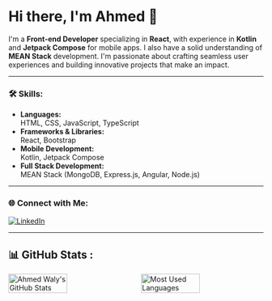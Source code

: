 # Hi there, I'm Ahmed 👋

I'm a **Front-end Developer** specializing in **React**, with experience in **Kotlin** and **Jetpack Compose** for mobile apps. I also have a solid understanding of **MEAN Stack** development. I'm passionate about crafting seamless user experiences and building innovative projects that make an impact.

---

### 🛠️ Skills:
- **Languages:**  
  HTML, CSS, JavaScript, TypeScript  
- **Frameworks & Libraries:**  
  React, Bootstrap  
- **Mobile Development:**  
  Kotlin, Jetpack Compose  
- **Full Stack Development:**  
  MEAN Stack (MongoDB, Express.js, Angular, Node.js)

---

### 🌐 Connect with Me:
[![LinkedIn](https://img.shields.io/badge/LinkedIn-0077B5?style=for-the-badge&logo=linkedin&logoColor=white)](https://www.linkedin.com/in/ahmed-waly55/)  

---

## 📊 GitHub Stats :

<div style="display: flex; justify-content: space-between; flex-wrap: wrap; gap: 10px;">
  
  <!-- GitHub Stats Card -->
  <img src="https://github-readme-stats.vercel.app/api?username=ahmed-waly55&show_icons=true&theme=dark&include_all_commits=true&count_private=true" alt="Ahmed Waly's GitHub Stats" width="48%" />

  <!-- Top Languages Card -->
  <img src="https://github-readme-stats.vercel.app/api/top-langs/?username=ahmed-waly55&layout=compact&theme=dark&langs_count=6" alt="Most Used Languages" width="48%" />
  
</div>
